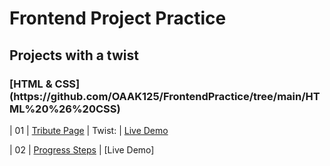 # Frontend Project Practice 
<h2>Projects with a twist  </h2>
<h3> [HTML & CSS](https://github.com/OAAK125/FrontendPractice/tree/main/HTML%20%26%20CSS)</h3>
                                                                   
| 01  | [Tribute Page](https://github.com/OAAK125/FrontendPractice/tree/main/HTML%20%26%20CSS/TributePage) | Twist:                        | [Live Demo](https://50projects50days.com/projects/expanding-cards/)               

| 02  | [Progress Steps](https://github.com/bradtraversy/50projects50days/tree/master/progress-steps)                               | [Live Demo]
